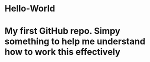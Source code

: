 # Hello-World
# My first GitHub repo. Simpy something to help me understand how to work this effectively
